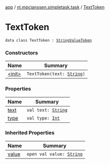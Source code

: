 [app](../../index.md) / [nl.mpcjanssen.simpletask.task](../index.md) / [TextToken](.)

# TextToken

`data class TextToken : `[`StringValueToken`](../-string-value-token/index.md)

### Constructors

| Name | Summary |
|---|---|
| [&lt;init&gt;](-init-.md) | `TextToken(text: `[`String`](https://kotlinlang.org/api/latest/jvm/stdlib/kotlin/-string/index.html)`)` |

### Properties

| Name | Summary |
|---|---|
| [text](text.md) | `val text: `[`String`](https://kotlinlang.org/api/latest/jvm/stdlib/kotlin/-string/index.html) |
| [type](type.md) | `val type: `[`Int`](https://kotlinlang.org/api/latest/jvm/stdlib/kotlin/-int/index.html) |

### Inherited Properties

| Name | Summary |
|---|---|
| [value](../-string-value-token/value.md) | `open val value: `[`String`](https://kotlinlang.org/api/latest/jvm/stdlib/kotlin/-string/index.html) |
